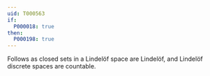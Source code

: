 ```yaml
---
uid: T000563
if:
  P000018: true
then:
  P000198: true
---
```


Follows as closed sets in a Lindelöf space are Lindelöf, and Lindelöf discrete spaces are countable.
